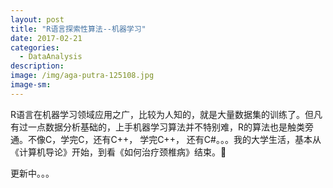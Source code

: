 ```yaml
---
layout: post
title: "R语言探索性算法--机器学习"
date: 2017-02-21
categories:
  - DataAnalysis
description:
image: /img/aga-putra-125108.jpg
image-sm:
---
```

R语言在机器学习领域应用之广，比较为人知的，就是大量数据集的训练了。但凡有过一点数据分析基础的，上手机器学习算法并不特别难，R的算法也是触类旁通。不像C，学完C，还有C++， 学完C++， 还有C#。。。我的大学生活，基本从《计算机导论》开始，到看《如何治疗颈椎病》结束。🙂️ <br/>


更新中。。。
